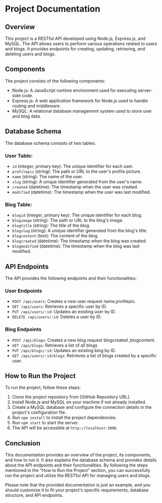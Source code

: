# Project Documentation

## Overview

This project is a RESTful API developed using Node.js, Express.js, and MySQL. The API allows users to perform various operations related to users and blogs. It provides endpoints for creating, updating, retrieving, and deleting users and blogs.

## Components

The project consists of the following components:

- Node.js: A JavaScript runtime environment used for executing server-side code.
- Express.js: A web application framework for Node.js used to handle routing and middleware.
- MySQL: A relational database management system used to store user and blog data.

## Database Schema

The database schema consists of two tables:

### User Table:

- `id` (integer, primary key): The unique identifier for each user.
- `profilepic` (string): The path or URL to the user's profile picture.
- `name` (string): The name of the user.
- `slug` (string): A unique identifier generated from the user's name.
- `created` (datetime): The timestamp when the user was created.
- `modified` (datetime): The timestamp when the user was last modified.

### Blog Table:

- `blogid` (integer, primary key): The unique identifier for each blog.
- `blogimage` (string): The path or URL to the blog's image.
- `blogtitle` (string): The title of the blog.
- `blogslug` (string): A unique identifier generated from the blog's title.
- `blogcontent` (text): The content of the blog.
- `blogcreated` (datetime): The timestamp when the blog was created.
- `blogmodified` (datetime): The timestamp when the blog was last modified.

## API Endpoints

The API provides the following endpoints and their functionalities:

### User Endpoints

- `POST /api/users`: Creates a new user request name,profilepic.
- `GET /api/users`: Retrieves a specific user by ID.
- `PUT /api/users/:id`: Updates an existing user by ID.
- `DELETE /api/users/:id`: Deletes a user by ID.

### Blog Endpoints

- `POST /api/blogs`: Creates a new blog request blogcreated ,blogcontent.
- `GET /api/blogs`: Retrieves a list of all blogs
- `PUT /api/blogs/:id`: Updates an existing blog by ID.
- `GET /api/users/:id/blogs`: Retrieves a list of blogs created by a specific user.

## How to Run the Project

To run the project, follow these steps:

1. Clone the project repository from [GitHub Repository URL].
2. Install Node.js and MySQL on your machine if not already installed.
3. Create a MySQL database and configure the connection details in the project's configuration file.
4. Run `npm install` to install the project dependencies.
5. Run `npm start` to start the server.
6. The API will be accessible at `http://localhost:3000`.

## Conclusion

This documentation provides an overview of the project, its components, and how to run it. It also explains the database schema and provides details about the API endpoints and their functionalities. By following the steps mentioned in the "How to Run the Project" section, you can successfully run the project and utilize the RESTful API for managing users and blogs.

Please note that the provided documentation is just an example, and you should customize it to fit your project's specific requirements, database structure, and API endpoints.
